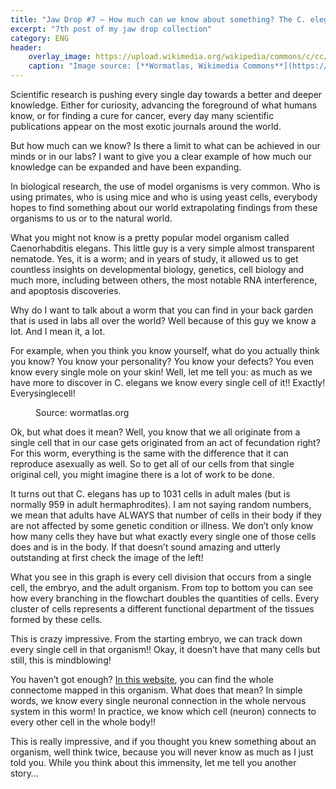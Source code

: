 ```yaml
---
title: "Jaw Drop #7 – How much can we know about something? The C. elegans story."
excerpt: "7th post of my jaw drop collection"
category: ENG
header:
    overlay_image: https://upload.wikimedia.org/wikipedia/commons/c/cc/Adult_Caenorhabditis_elegans.jpg
    caption: "Image source: [**Wormatlas, Wikimedia Commons**](https://upload.wikimedia.org/wikipedia/commons/c/cc/Adult_Caenorhabditis_elegans.jpg)"
---
```


Scientific research is pushing every single day towards a better and deeper knowledge. Either for curiosity, advancing the foreground of what humans know, or for finding a cure for cancer, every day many scientific publications appear on the most exotic journals around the world.

But how much can we know? Is there a limit to what can be achieved in our minds or in our labs? I want to give you a clear example of how much our knowledge can be expanded and have been expanding.

In biological research, the use of model organisms is very common. Who is using primates, who is using mice and who is using yeast cells, everybody hopes to find something about our world extrapolating findings from these organisms to us or to the natural world.

What you might not know is a pretty popular model organism called Caenorhabditis elegans. This little guy is a very simple almost transparent nematode. Yes, it is a worm; and in years of study, it allowed us to get countless insights on developmental biology, genetics, cell biology and much more, including between others, the most notable RNA interference, and apoptosis discoveries.

Why do I want to talk about a worm that you can find in your back garden that is used in labs all over the world? Well because of this guy we know a lot. And I mean it, a lot.

For example, when you think you know yourself, what do you actually think you know? You know your personality? You know your defects? You even know every single mole on your skin! Well, let me tell you: as much as we have more to discover in C. elegans we know every single cell of it!! Exactly! Everysinglecell!

<figure style="width: 300px" class="align-left">
        <img src="https://wormatlas.org/images/embryoniclineage.jpg" alt="">
        <figcaption>Source: wormatlas.org</figcaption>
</figure> 

Ok, but what does it mean? Well, you know that we all originate from a single cell that in our case gets originated from an act of fecundation right? For this worm, everything is the same with the difference that it can reproduce asexually as well. So to get all of our cells from that single original cell, you might imagine there is a lot of work to be done.

It turns out that C. elegans has up to 1031 cells in adult males (but is normally 959 in adult hermaphrodites). I am not saying random numbers, we mean that adults have ALWAYS that number of cells in their body if they are not affected by some genetic condition or illness. We don’t only know how many cells they have but what exactly every single one of those cells does and is in the body. If that doesn’t sound amazing and utterly outstanding at first check the image of the left!

What you see in this graph is every cell division that occurs from a single cell, the embryo, and the adult organism. From top to bottom you can see how every branching in the flowchart doubles the quantities of cells. Every cluster of cells represents a different functional department of the tissues formed by these cells.

This is crazy impressive. From the starting embryo, we can track down every single cell in that organism!! Okay, it doesn’t have that many cells but still, this is mindblowing!

You haven’t got enough? <a href="https://neurodata.io/project/connectomes/">In this website</a>, you can find the whole connectome mapped in this organism. What does that mean? In simple words, we know every single neuronal connection in the whole nervous system in this worm! In practice, we know which cell (neuron) connects to every other cell in the whole body!!

This is really impressive, and if you thought you knew something about an organism, well think twice, because you will never know as much as I just told you. While you think about this immensity, let me tell you another story…